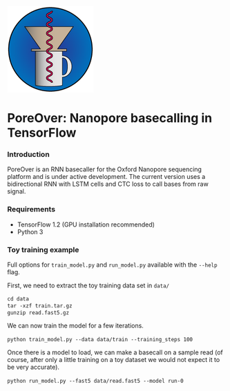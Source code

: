 ![Logo](logo.png)
# PoreOver: Nanopore basecalling in TensorFlow
### Introduction
PoreOver is an RNN basecaller for the Oxford Nanopore sequencing platform and is under active development. The current version uses a bidirectional RNN with LSTM cells and CTC loss to call bases from raw signal.

### Requirements
* TensorFlow 1.2 (GPU installation recommended)
* Python 3

### Toy training example
Full options for `train_model.py` and `run_model.py` available with the `--help` flag.

First, we need to extract the toy training data set in `data/`
```
cd data
tar -xzf train.tar.gz
gunzip read.fast5.gz
```

We can now train the model for a few iterations.

`python train_model.py --data data/train --training_steps 100`

Once there is a model to load, we can make a basecall on a sample read (of course,
    after only a little training on a toy dataset we would not expect it to be very accurate).

`python run_model.py --fast5 data/read.fast5 --model run-0`
